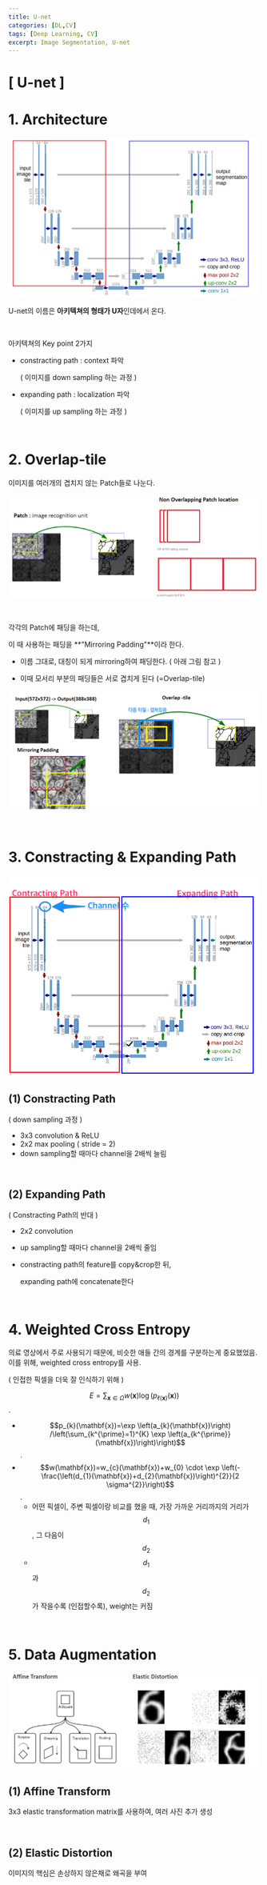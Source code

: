 ```yaml
---
title: U-net
categories: [DL,CV]
tags: [Deep Learning, CV]
excerpt: Image Segmentation, U-net
---
```


<script src="https://cdn.mathjax.org/mathjax/latest/MathJax.js?config=TeX-AMS-MML_HTMLorMML" type="text/javascript"></script>

# [ U-net ]

# 1. Architecture

![figure2](/assets/img/cv/cv116.png)

U-net의 이름은 **아키텍쳐의 형태가 U자**인데에서 온다.

<br>

아키텍쳐의 Key point 2가지

- constracting path : context 파악

  ( 이미지를 down sampling 하는 과정 )

- expanding path : localization 파악

  ( 이미지를 up sampling 하는 과정 )

<br>

# 2. Overlap-tile

이미지를 여러개의 겹치지 않는 Patch들로 나눈다.

![figure2](/assets/img/cv/cv117.png)

<br>

각각의 Patch에 패딩을 하는데, 

이 때 사용하는 패딩을 **"Mirroring Padding"**이라 한다.

- 이름 그대로, 대칭이 되게 mirroring하여 패딩한다. ( 아래 그림 참고 )

- 이때 모서리 부분의 패딩들은 서로 겹치게 된다 (=Overlap-tile)

![figure2](/assets/img/cv/cv118.png)

<br>

# 3. Constracting & Expanding Path

![figure2](/assets/img/cv/cv119.png)

## (1) Constracting Path

( down sampling 과정 )

- 3x3 convolution & ReLU
- 2x2 max pooling ( stride = 2)
- down sampling할 때마다 channel을 2배씩 늘림

<br>

## (2) Expanding Path

( Constracting Path의 반대 )

- 2x2 convolution

- up sampling할 때마다 channel을 2배씩 줄임

- constracting path의 feature를 copy&crop한 뒤,

  expanding path에 concatenate한다

<br>

# 4. Weighted Cross Entropy

의료 영상에서 주로 사용되기 때문에, 비슷한 애들 간의 경계를 구분하는게 중요했었음. 이를 위해, weighted cross entropy를 사용.

( 인접한 픽셀을 더욱 잘 인식하기 위해 )

$$E=\sum_{\mathbf{x} \in \Omega} w(\mathbf{x}) \log \left(p_{\ell(\mathbf{x})}(\mathbf{x})\right) $$.

- $$p_{k}(\mathbf{x})=\exp \left(a_{k}(\mathbf{x})\right) /\left(\sum_{k^{\prime}=1}^{K} \exp \left(a_{k^{\prime}}(\mathbf{x})\right)\right)$$.
- $$w(\mathbf{x})=w_{c}(\mathbf{x})+w_{0} \cdot \exp \left(-\frac{\left(d_{1}(\mathbf{x})+d_{2}(\mathbf{x})\right)^{2}}{2 \sigma^{2}}\right)$$.
  - 어떤 픽셀이, 주변 픽셀이랑 비교를 했을 때, 가장 가까운 거리까지의 거리가 $$d_1$$, 그 다음이 $$d_2$$
  - $$d_1$$과 $$d_2$$가 작을수록 (인접할수록), weight는 커짐

<br>

# 5. Data Augmentation

![figure2](/assets/img/cv/cv120.png)

## (1) Affine Transform

3x3 elastic transformation matrix를 사용하여, 여러 사진 추가 생성

<br>

## (2) Elastic Distortion

이미지의 핵심은 손상하지 않은채로 왜곡을 부여 



